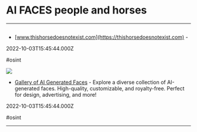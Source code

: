 # AI FACES people and horses

---

![]()

- [www.thishorsedoesnotexist.com](https://thishorsedoesnotexist.com) - 

2022-10-03T15:45:44.000Z

#osint

![](https://images.generated.photos/0_dbxCy9UfmVHgXbjzw8J4H9zMXFmiIASmrfHDAJczM/rs:fit:256:256/czM6Ly9pY29uczgu/Z3Bob3Rvcy1wcm9k/LnBob3Rvcy92M18w/NDY5OTI5LmpwZw.jpg)

- [Gallery of AI Generated Faces](https://generated.photos/faces) - Explore a diverse collection of AI-generated faces. High-quality, customizable, and royalty-free. Perfect for design, advertising, and more!

2022-10-03T15:45:44.000Z

#osint

---


